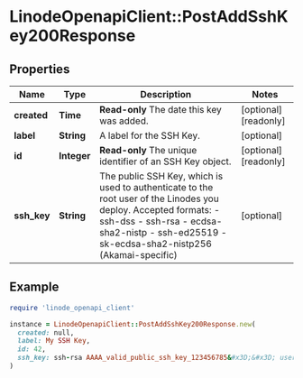 # LinodeOpenapiClient::PostAddSshKey200Response

## Properties

| Name | Type | Description | Notes |
| ---- | ---- | ----------- | ----- |
| **created** | **Time** | __Read-only__ The date this key was added. | [optional][readonly] |
| **label** | **String** | A label for the SSH Key. | [optional] |
| **id** | **Integer** | __Read-only__ The unique identifier of an SSH Key object. | [optional][readonly] |
| **ssh_key** | **String** | The public SSH Key, which is used to authenticate to the root user of the Linodes you deploy.  Accepted formats:  - ssh-dss - ssh-rsa - ecdsa-sha2-nistp - ssh-ed25519 - sk-ecdsa-sha2-nistp256 (Akamai-specific) | [optional] |

## Example

```ruby
require 'linode_openapi_client'

instance = LinodeOpenapiClient::PostAddSshKey200Response.new(
  created: null,
  label: My SSH Key,
  id: 42,
  ssh_key: ssh-rsa AAAA_valid_public_ssh_key_123456785&#x3D;&#x3D; user@their-computer
)
```

